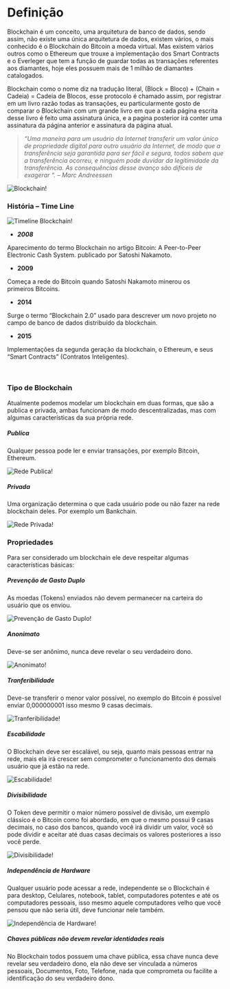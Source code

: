 # Definição

Blockchain é um conceito, uma arquitetura de banco de dados, sendo assim, não existe uma única arquitetura de dados, existem vários, o mais conhecido é o Blockchain do Bitcoin a moeda virtual. Mas existem vários outros como o Ethereum que trouxe a implementação dos Smart Contracts e o Everleger que tem a função de guardar todas as transações referentes aos diamantes, hoje eles possuem mais de 1 milhão de diamantes catalogados.

Blockchain como o nome diz na tradução literal, (Block = Bloco) + (Chain = Cadeia) = Cadeia de Blocos, esse protocolo é chamado assim, por registrar em um livro razão todas as transações, eu particularmente gosto de comparar o Blockchain com um grande livro em que a cada página escrita desse livro é feito uma assinatura única, e a pagina posterior irá conter uma assinatura da página anterior e assinatura da página atual.

> _“Uma maneira para um usuário da Internet transferir um valor único de propriedade digital para outro usuário da Internet, de modo que a transferência seja garantida para ser fácil e segura, todos sabem que a transferência ocorreu, e ninguém pode duvidar da legitimidade da transferência. As consequências desse avanço são difíceis de exagerar “. – Marc Andreessen_

![Blockchain!](/src/blockchain.gif)


### História – Time Line

![Timeline Blockchain!](/src/timeline.png)

- _**2008**_

Aparecimento do termo Blockchain no artigo Bitcoin: A Peer-to-Peer Electronic Cash System. publicado por Satoshi Nakamoto.

- **2009**

Começa a rede do Bitcoin quando Satoshi Nakamoto minerou os primeiros Bitcoins.

- **2014**

Surge o termo “Blockchain 2.0” usado para descrever um novo projeto no campo de banco de dados distribuído da blockchain.

- **2015**

Implementações da segunda geração da blockchain, o Ethereum, e seus “Smart Contracts” (Contratos Inteligentes).

 

### Tipo de Blockchain

Atualmente podemos modelar um blockchain em duas formas, que são a publica e privada, ambas funcionam de modo descentralizadas, mas com algumas características da sua própria rede.

##### Publica

Qualquer pessoa pode ler e enviar transações, por exemplo Bitcoin, Ethereum.

![Rede Publica!](/src/public-network.gif)

##### Privada

Uma organização determina o que cada usuário pode ou não fazer na rede blockchain deles. Por exemplo um Bankchain.

![Rede Privada!](/src/private-network.gif)

### Propriedades

Para ser considerado um blockchain ele deve respeitar algumas características básicas:

##### **Prevenção de Gasto Duplo**

As moedas (Tokens) enviados não devem permanecer na carteira do usuário que os enviou.

![Prevenção de Gasto Duplo!](/src/chain.gif)

##### Anonimato

Deve-se ser anônimo, nunca deve revelar o seu verdadeiro dono.

![Anonimato!](/src/anonimo.gif)

##### Tranferibilidade

Deve-se transferir o menor valor possível, no exemplo do Bitcoin é possível enviar 0,000000001 isso mesmo 9 casas decimais.

![Tranferibilidade!](/src/transfer.gif)

##### Escabilidade

O Blockchain deve ser escalável, ou seja, quanto mais pessoas entrar na rede, mais ela irá crescer sem comprometer o funcionamento dos demais usuário que já estão na rede.

![Escabilidade!](/src/network.gif)

##### Divisibilidade

O Token deve permitir o maior número possível de divisão, um exemplo clássico é o Bitcoin como foi abordado, em que o mesmo possui 9 casas decimais, no caso dos bancos, quando você irá dividir um valor, você só pode dividir e aceitar até duas casas decimais os valores posteriores a isso você perde.

![Divisibilidade!](/src/div.gif)

##### Independência de Hardware

Qualquer usuário pode acessar a rede, independente se o Blockchain é para desktop, Celulares, notebook, tablet, computadores potentes e até os computadores pessoais, isso mesmo aquele computadores velho que você pensou que não seria útil, deve funcionar nele também.  

![Independência de Hardware!](/src/hardware.gif)


##### Chaves públicas não devem revelar identidades reais

No Blockchain todos possuem uma chave pública, essa chave nunca deve revelar seu verdadeiro dono, ela não deve ser vinculada a números pessoais, Documentos, Foto, Telefone, nada que comprometa ou facilite a identificação do seu verdadeiro dono.